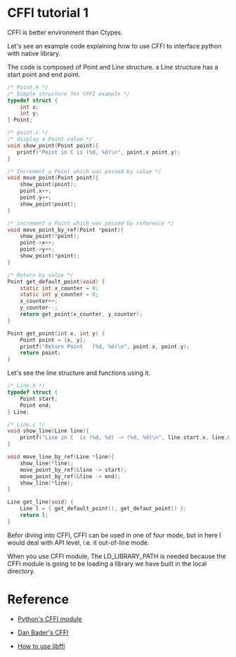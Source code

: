# CFFI tutorial 1

 CFFI is better environment than Ctypes. 

 Let's see an example code explaining how to use CFFI to interface python with native library.
 
 The code is composed of Point and Line structure. a Line structure has a start point and end point. 
 
```c
/* Point.h */
/* Simple structure for CFFI example */
typedef struct {
    int x;
    int y;
} Point;

/* point.c */
/* display a Point value */
void show_point(Point point){
   printf("Point in C is (%d, %d)\n", point.x point.y);
}

/* Increment a Point which was passed by value */
void move_point(Point point){
    show_point(point);
    point.x++;
    point.y++;
    show_point(point);
}

/* increment a Point which was passed by reference */
void move_point_by_ref(Point *point){
    show_point(*point);
    point->x++;
    point->y++;
    show_point(*point);
}

/* Return by value */
Point get_default_point(void) {
    static int x_counter = 0; 
    static int y_counter = 0; 
    x_counter++;
    y_counter--;
    return get_point(x_counter, y_counter);
}

Point get_point(int x, int y) {
    Point point = {x, y};
    printf("Return Point   (%d, %d)\n", point.x, point.y);
    return point;
}
```

Let's see the line structure and functions using it. 

```c
/* Line.h */
typedef struct {
    Point start; 
    Point end;
} Line;

/* Line.c */ 
void show_line(Line line){
    printf("Line in C  is (%d, %d) -> (%d, %d)\n", line.start.x, line.start.y, line.end.x, line.end.y);
}

void move_line_by_ref(Line *line){
    show_line(*line);
    move_point_by_ref(&line -> start);
    move_point_by_ref(&line -> end);
    show_line(*line);
}

Line get_line(void) {
    Line l = { get_default_point(), get_defaut_point() };
    return l;
}
```

Befor diving into CFFI, CFFI can be used in one of four mode, but in here I would deal with API level, i.e. it out-of-line mode.

When you use CFFI module, The LD_LIBRARY_PATH is needed because the CFFI module is going to be loading a library we have built in the local directory. 


 
 


# Reference 

 - [Python's CFFI module](https://cffi.readthedocs.io/en/latest/index.html)
 
 - [Dan Bader's CFFI](https://dbader.org/blog/python-cffi)
 
 - [How to use libffi](https://eli.thegreenplace.net/2013/03/04/flexible-runtime-interface-to-shared-libraries-with-libffi/)
